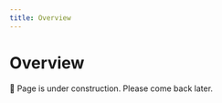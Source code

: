 ```yaml
---
title: Overview
---
```


# Overview

:construction: Page is under construction. Please come back later.